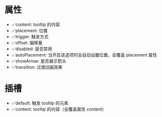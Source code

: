 # 属性

- ✅content: tooltip 的内容
- ✅placement: 位置
- ✅trigger: 触发方式
- ✅offset: 偏移量
- ✅disabled: 是否禁用
- ✅autoPlacement: 当开启该选项时会自动设置位置，会覆盖 placement 属性
- ✅showArrow: 是否展示箭头
- ✅transition: 过渡动画效果

# 插槽

- ✅default: 触发 tooltip 的元素
- ✅content: tooltip 的内容（会覆盖属性 content）
